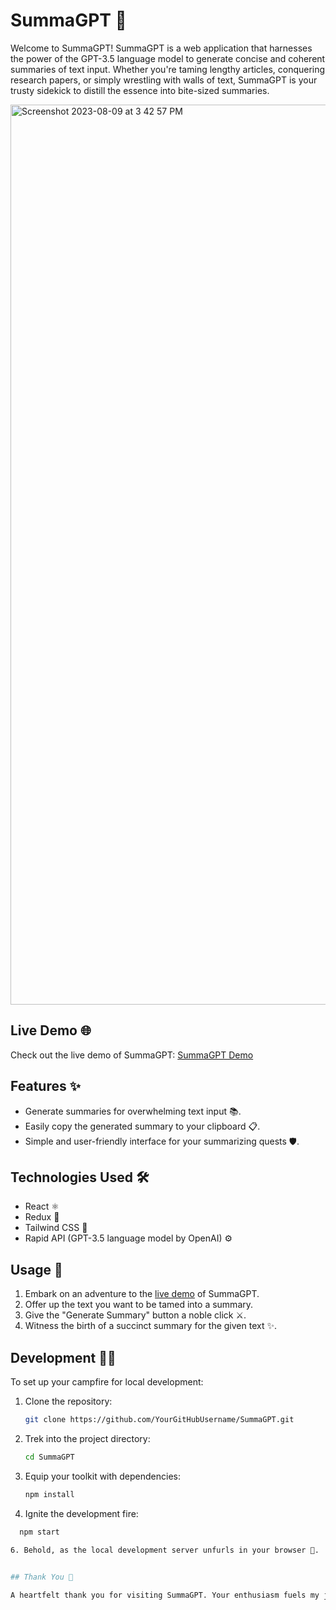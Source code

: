 # SummaGPT 🚀

Welcome to SummaGPT! SummaGPT is a web application that harnesses the power of the GPT-3.5 language model to generate concise and coherent summaries of text input. Whether you're taming lengthy articles, conquering research papers, or simply wrestling with walls of text, SummaGPT is your trusty sidekick to distill the essence into bite-sized summaries.

<img width="1440" alt="Screenshot 2023-08-09 at 3 42 57 PM" src="https://github.com/amanullahmd12/summagpt/assets/92320933/adf5d3b9-fdb0-498c-b065-a0578d78dee2"> 

## Live Demo 🌐
Check out the live demo of SummaGPT: [SummaGPT Demo](https://summagpt.netlify.app/)

## Features ✨
- Generate summaries for overwhelming text input 📚.
- Easily copy the generated summary to your clipboard 📋.
- Simple and user-friendly interface for your summarizing quests 🛡️.

## Technologies Used 🛠️
- React ⚛️
- Redux 🔄
- Tailwind CSS 🎨
- Rapid API (GPT-3.5 language model by OpenAI) ⚙️

## Usage 🚀
1. Embark on an adventure to the [live demo](https://summagpt.netlify.app/) of SummaGPT.
2. Offer up the text you want to be tamed into a summary.
3. Give the "Generate Summary" button a noble click ⚔️.
4. Witness the birth of a succinct summary for the given text ✨.

## Development 👩‍💻
To set up your campfire for local development:

1. Clone the repository:
   ```bash
   git clone https://github.com/YourGitHubUsername/SummaGPT.git
2. Trek into the project directory:
      ```bash
      cd SummaGPT
3. Equip your toolkit with dependencies:
      ```bash
   npm install
4. Ignite the development fire:
 ```bash
   npm start
   
6. Behold, as the local development server unfurls in your browser 🌄.


## Thank You 🙌

A heartfelt thank you for visiting SummaGPT. Your enthusiasm fuels my journey to make summarization a breeze with SummaGPT!

